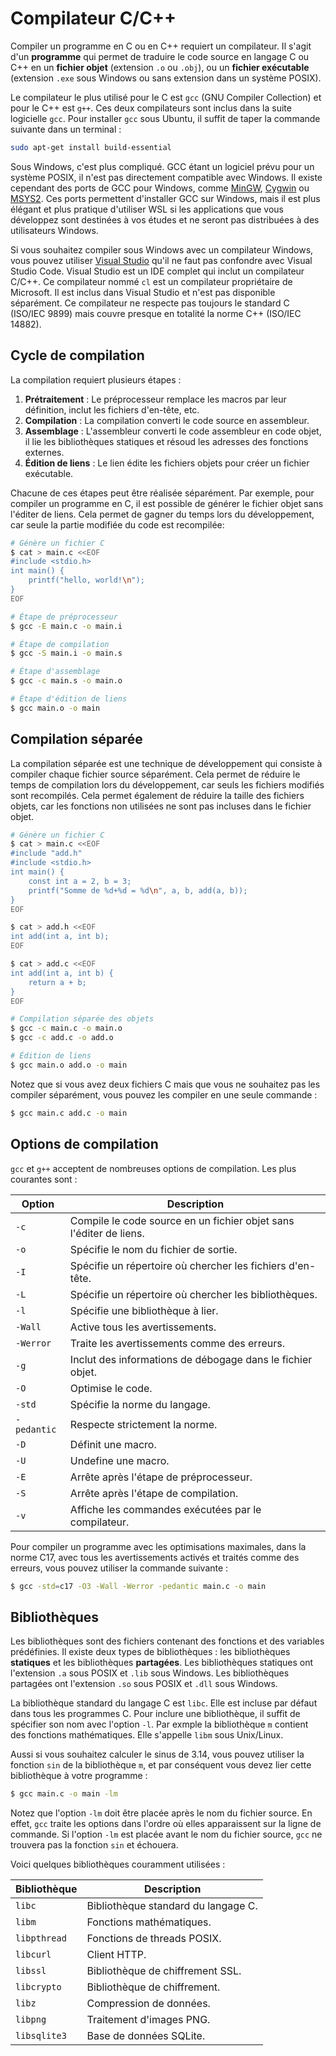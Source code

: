 # Compilateur C/C++

Compiler un programme en C ou en C++ requiert un compilateur. Il s'agit d'un **programme** qui permet de traduire le code source en langage C ou C++ en un **fichier objet** (extension `.o` ou `.obj`), ou un **fichier exécutable** (extension `.exe` sous Windows ou sans extension dans un système POSIX).

Le compilateur le plus utilisé pour le C est `gcc` (GNU Compiler Collection) et pour le C++ est `g++`. Ces deux compilateurs sont inclus dans la suite logicielle `gcc`. Pour installer `gcc` sous Ubuntu, il suffit de taper la commande suivante dans un terminal :

```bash
sudo apt-get install build-essential
```

Sous Windows, c'est plus compliqué. GCC étant un logiciel prévu pour un système POSIX, il n'est pas directement compatible avec Windows. Il existe cependant des ports de GCC pour Windows, comme [MinGW](http://www.mingw.org/), [Cygwin](https://www.cygwin.com/) ou [MSYS2](https://www.msys2.org/). Ces ports permettent d'installer GCC sur Windows, mais il est plus élégant et plus pratique d'utiliser WSL si les applications que vous développez sont destinées à vos études et ne seront pas distribuées à des utilisateurs Windows.

Si vous souhaitez compiler sous Windows avec un compilateur Windows, vous pouvez utiliser [Visual Studio](https://visualstudio.microsoft.com/) qu'il ne faut pas confondre avec Visual Studio Code. Visual Studio est un IDE complet qui inclut un compilateur C/C++. Ce compilateur nommé `cl` est un compilateur propriétaire de Microsoft. Il est inclus dans Visual Studio et n'est pas disponible séparément. Ce compilateur ne respecte pas toujours le standard C (ISO/IEC 9899) mais couvre presque en totalité la norme C++ (ISO/IEC 14882).

## Cycle de compilation

La compilation requiert plusieurs étapes :

1. **Prétraitement** : Le préprocesseur remplace les macros par leur définition, inclut les fichiers d'en-tête, etc.
2. **Compilation** : La compilation converti le code source en assembleur.
3. **Assemblage** : L'assembleur converti le code assembleur en code objet, il lie les bibliothèques statiques et résoud les adresses des fonctions externes.
4. **Édition de liens** : Le lien édite les fichiers objets pour créer un fichier exécutable.

Chacune de ces étapes peut être réalisée séparément. Par exemple, pour compiler un programme en C, il est possible de générer le fichier objet sans l'éditer de liens. Cela permet de gagner du temps lors du développement, car seule la partie modifiée du code est recompilée:

```bash
# Génère un fichier C
$ cat > main.c <<EOF
#include <stdio.h>
int main() {
    printf("hello, world!\n");
}
EOF

# Étape de préprocesseur
$ gcc -E main.c -o main.i

# Étape de compilation
$ gcc -S main.i -o main.s

# Étape d'assemblage
$ gcc -c main.s -o main.o

# Étape d'édition de liens
$ gcc main.o -o main
```

## Compilation séparée

La compilation séparée est une technique de développement qui consiste à compiler chaque fichier source séparément. Cela permet de réduire le temps de compilation lors du développement, car seuls les fichiers modifiés sont recompilés. Cela permet également de réduire la taille des fichiers objets, car les fonctions non utilisées ne sont pas incluses dans le fichier objet.

```bash
# Génère un fichier C
$ cat > main.c <<EOF
#include "add.h"
#include <stdio.h>
int main() {
    const int a = 2, b = 3;
    printf("Somme de %d+%d = %d\n", a, b, add(a, b));
}
EOF

$ cat > add.h <<EOF
int add(int a, int b);
EOF

$ cat > add.c <<EOF
int add(int a, int b) {
    return a + b;
}
EOF

# Compilation séparée des objets
$ gcc -c main.c -o main.o
$ gcc -c add.c -o add.o

# Édition de liens
$ gcc main.o add.o -o main
```

Notez que si vous avez deux fichiers C mais que vous ne souhaitez pas les compiler séparément, vous pouvez les compiler en une seule commande :

```bash
$ gcc main.c add.c -o main
```

## Options de compilation

`gcc` et `g++` acceptent de nombreuses options de compilation. Les plus courantes sont :

| Option | Description |
|--------|-------------|
| `-c` | Compile le code source en un fichier objet sans l'éditer de liens. |
| `-o` | Spécifie le nom du fichier de sortie. |
| `-I` | Spécifie un répertoire où chercher les fichiers d'en-tête. |
| `-L` | Spécifie un répertoire où chercher les bibliothèques. |
| `-l` | Spécifie une bibliothèque à lier. |
| `-Wall` | Active tous les avertissements. |
| `-Werror` | Traite les avertissements comme des erreurs. |
| `-g` | Inclut des informations de débogage dans le fichier objet. |
| `-O` | Optimise le code. |
| `-std` | Spécifie la norme du langage. |
| `-pedantic` | Respecte strictement la norme. |
| `-D` | Définit une macro. |
| `-U` | Undefine une macro. |
| `-E` | Arrête après l'étape de préprocesseur. |
| `-S` | Arrête après l'étape de compilation. |
| `-v` | Affiche les commandes exécutées par le compilateur. |

Pour compiler un programme avec les optimisations maximales, dans la norme C17, avec tous les avertissements activés et traités comme des erreurs, vous pouvez utiliser la commande suivante :

```bash
$ gcc -std=c17 -O3 -Wall -Werror -pedantic main.c -o main
```

## Bibliothèques

Les bibliothèques sont des fichiers contenant des fonctions et des variables prédéfinies. Il existe deux types de bibliothèques : les bibliothèques **statiques** et les bibliothèques **partagées**. Les bibliothèques statiques ont l'extension `.a` sous POSIX et `.lib` sous Windows. Les bibliothèques partagées ont l'extension `.so` sous POSIX et `.dll` sous Windows.

La bibliothèque standard du langage C est `libc`. Elle est incluse par défaut dans tous les programmes C. Pour inclure une bibliothèque, il suffit de spécifier son nom avec l'option `-l`. Par exmple la bibliothèque `m` contient des fonctions mathématiques. Elle s'appelle `libm` sous Unix/Linux.

Aussi si vous souhaitez calculer le sinus de 3.14, vous pouvez utiliser la fonction `sin` de la bibliothèque `m`, et par conséquent vous devez lier cette bibliothèque à votre programme :

```bash
$ gcc main.c -o main -lm
```

Notez que l'option `-lm` doit être placée après le nom du fichier source. En effet, `gcc` traite les options dans l'ordre où elles apparaissent sur la ligne de commande. Si l'option `-lm` est placée avant le nom du fichier source, `gcc` ne trouvera pas la fonction `sin` et échouera.

Voici quelques bibliothèques couramment utilisées :

| Bibliothèque | Description |
|--------------|-------------|
| `libc` | Bibliothèque standard du langage C. |
| `libm` | Fonctions mathématiques. |
| `libpthread` | Fonctions de threads POSIX. |
| `libcurl` | Client HTTP. |
| `libssl` | Bibliothèque de chiffrement SSL. |
| `libcrypto` | Bibliothèque de chiffrement. |
| `libz` | Compression de données. |
| `libpng` | Traitement d'images PNG. |
| `libsqlite3` | Base de données SQLite. |
